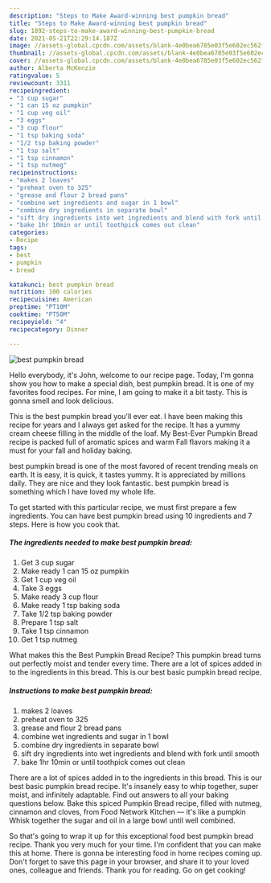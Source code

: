 ```yaml
---
description: "Steps to Make Award-winning best pumpkin bread"
title: "Steps to Make Award-winning best pumpkin bread"
slug: 1892-steps-to-make-award-winning-best-pumpkin-bread
date: 2021-05-21T22:29:14.187Z
image: //assets-global.cpcdn.com/assets/blank-4e0bea6785e03f5e602ec562f230caae08da540cada707380b4fe1bbebba43da.png
thumbnail: //assets-global.cpcdn.com/assets/blank-4e0bea6785e03f5e602ec562f230caae08da540cada707380b4fe1bbebba43da.png
cover: //assets-global.cpcdn.com/assets/blank-4e0bea6785e03f5e602ec562f230caae08da540cada707380b4fe1bbebba43da.png
author: Alberta McKenzie
ratingvalue: 5
reviewcount: 3311
recipeingredient:
- "3 cup sugar"
- "1 can 15 oz pumpkin"
- "1 cup veg oil"
- "3 eggs"
- "3 cup flour"
- "1 tsp baking soda"
- "1/2 tsp baking powder"
- "1 tsp salt"
- "1 tsp cinnamon"
- "1 tsp nutmeg"
recipeinstructions:
- "makes 2 loaves"
- "preheat oven to 325"
- "grease and flour 2 bread pans"
- "combine wet ingredients and sugar in 1 bowl"
- "combine dry ingredients in separate bowl"
- "sift dry ingredients into wet ingredients and blend with fork until smooth"
- "bake 1hr 10min or until toothpick comes out clean"
categories:
- Recipe
tags:
- best
- pumpkin
- bread

katakunci: best pumpkin bread 
nutrition: 100 calories
recipecuisine: American
preptime: "PT10M"
cooktime: "PT50M"
recipeyield: "4"
recipecategory: Dinner

---
```



![best pumpkin bread](//assets-global.cpcdn.com/assets/blank-4e0bea6785e03f5e602ec562f230caae08da540cada707380b4fe1bbebba43da.png)

Hello everybody, it's John, welcome to our recipe page. Today, I'm gonna show you how to make a special dish, best pumpkin bread. It is one of my favorites food recipes. For mine, I am going to make it a bit tasty. This is gonna smell and look delicious.

This is the best pumpkin bread you&#39;ll ever eat. I have been making this recipe for years and I always get asked for the recipe. It has a yummy cream cheese filling in the middle of the loaf. My Best-Ever Pumpkin Bread recipe is packed full of aromatic spices and warm Fall flavors making it a must for your fall and holiday baking.

best pumpkin bread is one of the most favored of recent trending meals on earth. It is easy, it is quick, it tastes yummy. It is appreciated by millions daily. They are nice and they look fantastic. best pumpkin bread is something which I have loved my whole life.


To get started with this particular recipe, we must first prepare a few ingredients. You can have best pumpkin bread using 10 ingredients and 7 steps. Here is how you cook that.

<!--inarticleads1-->

##### The ingredients needed to make best pumpkin bread:

1. Get 3 cup sugar
1. Make ready 1 can 15 oz pumpkin
1. Get 1 cup veg oil
1. Take 3 eggs
1. Make ready 3 cup flour
1. Make ready 1 tsp baking soda
1. Take 1/2 tsp baking powder
1. Prepare 1 tsp salt
1. Take 1 tsp cinnamon
1. Get 1 tsp nutmeg


What makes this the Best Pumpkin Bread Recipe? This pumpkin bread turns out perfectly moist and tender every time. There are a lot of spices added in to the ingredients in this bread. This is our best basic pumpkin bread recipe. 

<!--inarticleads2-->

##### Instructions to make best pumpkin bread:

1. makes 2 loaves
1. preheat oven to 325
1. grease and flour 2 bread pans
1. combine wet ingredients and sugar in 1 bowl
1. combine dry ingredients in separate bowl
1. sift dry ingredients into wet ingredients and blend with fork until smooth
1. bake 1hr 10min or until toothpick comes out clean


There are a lot of spices added in to the ingredients in this bread. This is our best basic pumpkin bread recipe. It&#39;s insanely easy to whip together, super moist, and infinitely adaptable. Find out answers to all your baking questions below. Bake this spiced Pumpkin Bread recipe, filled with nutmeg, cinnamon and cloves, from Food Network Kitchen — it&#39;s like a pumpkin Whisk together the sugar and oil in a large bowl until well combined. 

So that's going to wrap it up for this exceptional food best pumpkin bread recipe. Thank you very much for your time. I'm confident that you can make this at home. There is gonna be interesting food in home recipes coming up. Don't forget to save this page in your browser, and share it to your loved ones, colleague and friends. Thank you for reading. Go on get cooking!
